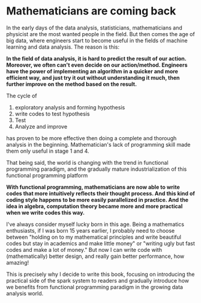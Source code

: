 # Mathematicians are coming back

In the early days of the data analysis, statisticians, mathematicians and physicist are the most wanted people in the field. But then comes the age of big data, where engineers start to become useful in the fields of machine learning and data analysis. The reason is this:

**In the field of data analysis, it is hard to predict the result of our action. Moreover, we often can't even decide on our action/method. Engineers have the power of implementing an algorithm in a quicker and more efficient way, and just try it out without understanding it much, then further improve on the method based on the result.**

The cycle of

1. exploratory analysis and forming hypothesis
2. write codes to test hypothesis
3. Test
4. Analyze and improve

has proven to be more effective then doing a complete and thorough analysis in the beginning. Mathematician's lack of programming skill made them only useful in stage 1 and 4.

That being said, the world is changing with the trend in functional programming paradigm, and the gradually mature industrialization of this functional programming platform

**With functional programming, mathematicians are now able to write codes that more intuitively reflects their thought process. And this kind of coding style happens to be more easily parallelized in practice. And the idea in algebra, computation theory became more and more practical when we write codes this way.**

I've always consider myself lucky born in this age. Being a mathematics enthusiasts, if I was born 15 years earlier, I probably need to choose between "holding on to my mathematical principles and write beautiful codes but stay in academics and make little money" or "writing ugly but fast codes and make a lot of money." But now I can write code with \(mathematically\) better design, and really gain better performance, how amazing!

This is precisely why I decide to write this book, focusing on introducing the practical side of the spark system to readers and gradually introduce how we benefits from functional programming paradigm in the growing data analysis world.

